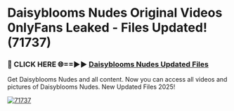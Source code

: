 # Daisyblooms Nudes Original Videos 0nlyFans Leaked - Files Updated! (71737)

<h3>🔴 CLICK HERE 🌐==►► <a href="https://tinyurl.com/4mcuefdz" rel="nofollow">Daisyblooms Nudes Updated Files</a></h3>

Get Daisyblooms Nudes and all content. Now you can access all videos and pictures of Daisyblooms Nudes. New Updated Files 2025!

[![71737](https://i.imgur.com/StAQSOY.gif)](https://tinyurl.com/4mcuefdz)
